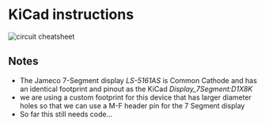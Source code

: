 # KiCad instructions

![circuit cheatsheet](../img/circuit-schematic-cheatsheet.png)

## Notes

- The Jameco 7-Segment display *LS-5161AS* is Common Cathode and has an identical footprint and pinout as the KiCad *Display_7Segment:D1X8K*
- we are using a custom footprint for this device that has larger diameter holes so that we can use a M-F header pin for the 7 Segment display
- So far this still needs code...
